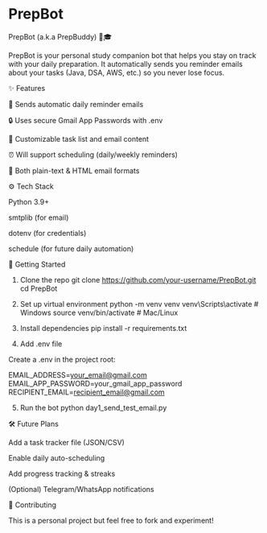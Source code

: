 # PrepBot
PrepBot (a.k.a PrepBuddy) 🤖🎓

PrepBot is your personal study companion bot that helps you stay on track with your daily preparation.
It automatically sends you reminder emails about your tasks (Java, DSA, AWS, etc.) so you never lose focus.

✨ Features

📧 Sends automatic daily reminder emails

🔒 Uses secure Gmail App Passwords with .env

📝 Customizable task list and email content

⏰ Will support scheduling (daily/weekly reminders)

🎨 Both plain-text & HTML email formats

⚙️ Tech Stack

Python 3.9+

smtplib (for email)

dotenv (for credentials)

schedule (for future daily automation)

🚀 Getting Started
1. Clone the repo
git clone https://github.com/your-username/PrepBot.git
cd PrepBot

2. Set up virtual environment
python -m venv venv
venv\Scripts\activate   # Windows
source venv/bin/activate  # Mac/Linux

3. Install dependencies
pip install -r requirements.txt

4. Add .env file

Create a .env in the project root:

EMAIL_ADDRESS=your_email@gmail.com  
EMAIL_APP_PASSWORD=your_gmail_app_password  
RECIPIENT_EMAIL=recipient_email@gmail.com  

5. Run the bot
python day1_send_test_email.py


🛠 Future Plans

Add a task tracker file (JSON/CSV)

Enable daily auto-scheduling

Add progress tracking & streaks

(Optional) Telegram/WhatsApp notifications

🤝 Contributing

This is a personal project but feel free to fork and experiment!
